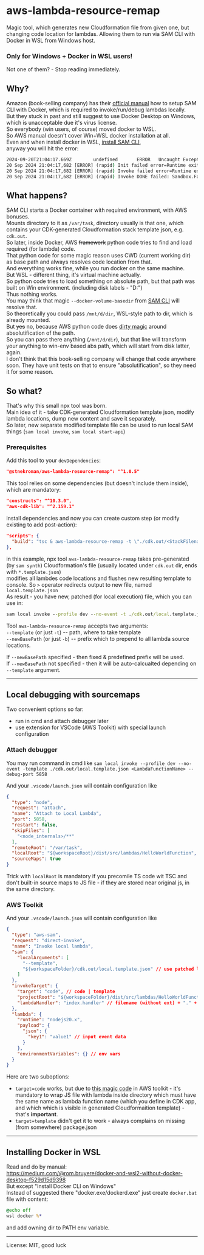 # aws-lambda-resource-remap
Magic tool, which generates new Cloudformation file from given one, but changing code location for lambdas. Allowing them to run via SAM CLI with Docker in WSL from Windows host.

### Only for Windows + Docker in WSL users!

Not one of them? - Stop reading immediately.

## Why?

Amazon (book-selling company) has their [official manual](https://docs.aws.amazon.com/serverless-application-model/latest/developerguide/install-docker.html) how to setup SAM CLI with Docker, which is required to invoke/run/debug lambdas locally.  
But they stuck in past and still suggest to use Docker Desktop on Windows, which is unacceptable due it's virus license.  
So everybody (win users, of course) moved docker to WSL.  
So AWS manual doesn't cover Win+WSL docker installation at all.  
Even and when install docker in WSL, [install SAM CLI](https://docs.aws.amazon.com/serverless-application-model/latest/developerguide/install-sam-cli.html),  
anyway you will hit the error:
```cmd
2024-09-20T21:04:17.669Z        undefined       ERROR   Uncaught Exception      {"errorType":"Runtime.ImportModuleError","errorMessage":"Error: Cannot find module 'index'\nRequire stack:\n- /var/runtime/index.mjs","stack":["Runtime.ImportModuleError: Error: Cannot find module 'index'","Require stack:","- /var/runtime/index.mjs","    at _loadUserApp (file:///var/runtime/index.mjs:1087:17)","    at async UserFunction.js.module.exports.load (file:///var/runtime/index.mjs:1119:21)","    at async start (file:///var/runtime/index.mjs:1282:23)","    at async file:///var/runtime/index.mjs:1288:1"]}
20 Sep 2024 21:04:17,682 [ERROR] (rapid) Init failed error=Runtime exited with error: exit status 129 InvokeID=
20 Sep 2024 21:04:17,682 [ERROR] (rapid) Invoke failed error=Runtime exited with error: exit status 129 InvokeID=b9086e3d-59d7-4904-b8bc-77e7d74e6d44
20 Sep 2024 21:04:17,682 [ERROR] (rapid) Invoke DONE failed: Sandbox.Failure
```

## What happens?

SAM CLI starts a Docker container with required environment, with AWS bonuses.  
Mounts directory to it as `/var/task`, directory usually is that one, which contains your CDK-generated Cloudformation stack template json, e.g. `cdk.out`.  
So later, inside Docker, AWS ~~framework~~ python code tries to find and load required (for lambda) code.  
That python code for some magic reason uses CWD (current working dir) as base path and always resolves code location from that.  
And everything works fine, while you run docker on the same machine.  
But WSL - different thing, it's virtual machine actually.  
So python code tries to load something on absolute path, but that path was built on Win environment. (including disk labels - "D:")  
Thus nothing works.  
You may think that magic `--docker-volume-basedir` from [SAM CLI](https://docs.aws.amazon.com/serverless-application-model/latest/developerguide/sam-cli-command-reference-sam-local-invoke.html) will resolve that.  
So theoretically you could pass `/mnt/d/dir`, WSL-style path to dir, which is already mounted.  
But ~~yes~~ no, because AWS python code does [dirty magic](https://github.com/aws/aws-sam-cli/blob/537f3cefed2c8999c6bd6cebffac72666d811534/samcli/lib/utils/codeuri.py#L38) around absolutification of the path.  
So you can pass there anything (`/mnt/d/dir`), but that line will transform your anything to win-env based abs path, which will start from disk latter, again.  
I don't think that this book-selling company will change that code anywhere soon. They have unit tests on that to ensure "absolutification", so they need it for some reason.  

## So what?

That's why this small npx tool was born.  
Main idea of it - take CDK-generated Cloudformation template json, modify lambda locations, dump new content and save it separately.  
So later, new separate modified template file can be used to run local SAM things (`sam local invoke`, `sam local start-api`)

### Prerequisites

Add this tool to your `devDependencies`:  

```json
"@stnekroman/aws-lambda-resource-remap": "^1.0.5"
```
This tool relies on some dependencies (but doesn't include them inside), which are mandatory:  

```json
"constructs": "^10.3.0",
"aws-cdk-lib": "^2.159.1"
```
install dependencies and now you can create custom step (or modify existing to add post-action):  

```json
"scripts": {
  "build": "tsc & aws-lambda-resource-remap -t \"./cdk.out/<StackFilename>.template.json\" > ./cdk.out/local.template.json",
},
```

in this example, npx tool `aws-lambda-resource-remap` takes pre-generated (by `sam synth`) Cloudformation's file (usually located under `cdk.out` dir, ends with `*.template.json`)  
modifies all lambdes code locations and flushes new resulting template to console.  So `>` operator redirects output to new file, named `local.template.json`  
As result - you have new, patched (for local execution) file, which you can use in:  

```cmd
sam local invoke --profile dev --no-event -t ./cdk.out/local.template.json <Name of your lambda function>
```

Tool `aws-lambda-resource-remap` accepts two arguments:  
`--template` (or just `-t`) -- path, where to take template  
`--newBasePath` (or just `-b`) -- prefix which to prepend to all lambda source locations.  

If `--newBasePath` specified - then fixed & predefined prefix will be used.  
If `--newBasePath` not specified - then it will be auto-calcualted depending on `--template` argument.  

---

## Local debugging with sourcemaps  
Two convenient options so far:  
- run in cmd and attach debugger later
- use extension for VSCode (AWS Toolkit) with special launch configuration

### Attach debugger

You may run command in cmd like `sam local invoke --profile dev --no-event -template ./cdk.out/local.template.json <LambdaFunctionName> --debug-port 5858`

And your `.vscode/launch.json` will contain configuration like

```json
{
  "type": "node",
  "request": "attach",
  "name": "Attach to Local Lambda",
  "port": 5858,
  "restart": false,
  "skipFiles": [
    "<node_internals>/**"
  ],
  "remoteRoot": "/var/task",
  "localRoot": "${workspaceRoot}/dist/src/lambdas/HelloWorldFunction", // important to point location, where generated source map file exists
  "sourceMaps": true
}
```

Trick with `localRoot` is mandatory if you precomile TS code wit TSC and don't built-in source maps to JS file -  if they are stored near original js, in the same directory.

### AWS Toolkit

And your `.vscode/launch.json` will contain configuration like

```json
{
  "type": "aws-sam",
  "request": "direct-invoke",
  "name": "Invoke local lambda",
  "sam": {
    "localArguments": [
      "--template",
      "${workspaceFolder}/cdk.out/local.template.json" // use patched local template.json
    ]
  },
  "invokeTarget": {
    "target": "code", // code | template
    "projectRoot": "${workspaceFolder}/dist/src/lambdas/HelloWorldFunction", // points to directory with JS file, name of dir equals to name of lambda
    "lambdaHandler": "index.handler" // filename (without ext) + "." + expoerted lambda function name
  },
  "lambda": {
    "runtime": "nodejs20.x",
    "payload": {
      "json": {
        "key1": "value1" // input event data
      }
    },
    "environmentVariables": {} // env vars
  }
}
```

Here are two suboptions:  
- `target=code` works, but due to [this magic code](https://github.com/aws/aws-toolkit-vscode/blob/46b409c3353ce0dafefb796f5994c1fa88a23b47/packages/core/src/shared/sam/localLambdaRunner.ts#L64) in AWS toolkit - it's mandatory to wrap JS file with lambda inside directory which must have the same name as lambda function name (which you define in CDK app, and which which is visible in generated Cloudformaition template) - that's **important**.
- `target=template` didn't get it to work - always complains on missing (from somewhere) package.json


---

## Installing Docker in WSL

Read and do by manual:  
https://medium.com/@rom.bruyere/docker-and-wsl2-without-docker-desktop-f529d15d9398  
But except "Install Docker CLI on Windows"  
Instead of suggested there "docker.exe/dockerd.exe" just create `docker.bat` file with content:

```bat
@echo off
wsl docker %*
```

and add owning dir to PATH env variable.  

---
License: MIT, good luck